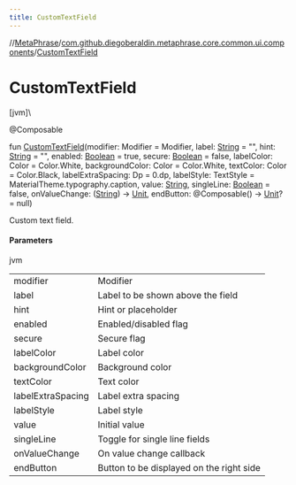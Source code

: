 ```yaml
---
title: CustomTextField
---
```

//[MetaPhrase](../../index.html)/[com.github.diegoberaldin.metaphrase.core.common.ui.components](index.html)/[CustomTextField](-custom-text-field.html)



# CustomTextField



[jvm]\




@Composable



fun [CustomTextField](-custom-text-field.html)(modifier: Modifier = Modifier, label: [String](https://kotlinlang.org/api/latest/jvm/stdlib/kotlin/-string/index.html) = &quot;&quot;, hint: [String](https://kotlinlang.org/api/latest/jvm/stdlib/kotlin/-string/index.html) = &quot;&quot;, enabled: [Boolean](https://kotlinlang.org/api/latest/jvm/stdlib/kotlin/-boolean/index.html) = true, secure: [Boolean](https://kotlinlang.org/api/latest/jvm/stdlib/kotlin/-boolean/index.html) = false, labelColor: Color = Color.White, backgroundColor: Color = Color.White, textColor: Color = Color.Black, labelExtraSpacing: Dp = 0.dp, labelStyle: TextStyle = MaterialTheme.typography.caption, value: [String](https://kotlinlang.org/api/latest/jvm/stdlib/kotlin/-string/index.html), singleLine: [Boolean](https://kotlinlang.org/api/latest/jvm/stdlib/kotlin/-boolean/index.html) = false, onValueChange: ([String](https://kotlinlang.org/api/latest/jvm/stdlib/kotlin/-string/index.html)) -&gt; [Unit](https://kotlinlang.org/api/latest/jvm/stdlib/kotlin/-unit/index.html), endButton: @Composable() -&gt; [Unit](https://kotlinlang.org/api/latest/jvm/stdlib/kotlin/-unit/index.html)? = null)



Custom text field.



#### Parameters


jvm

| | |
|---|---|
| modifier | Modifier |
| label | Label to be shown above the field |
| hint | Hint or placeholder |
| enabled | Enabled/disabled flag |
| secure | Secure flag |
| labelColor | Label color |
| backgroundColor | Background color |
| textColor | Text color |
| labelExtraSpacing | Label extra spacing |
| labelStyle | Label style |
| value | Initial value |
| singleLine | Toggle for single line fields |
| onValueChange | On value change callback |
| endButton | Button to be displayed on the right side |




